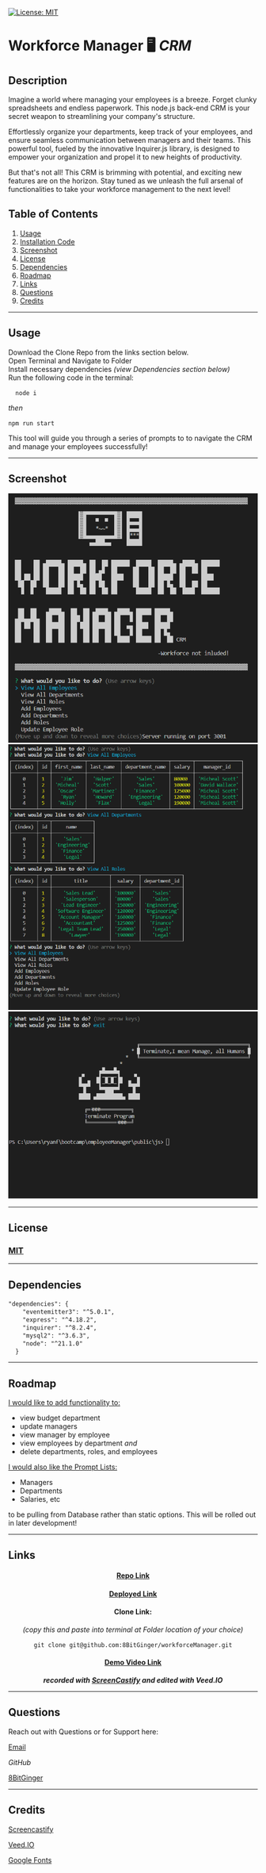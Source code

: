 <a id="badges"></a>
[![License: MIT](https://img.shields.io/badge/License-MIT-yellow.svg)](https://opensource.org/licenses/MIT)

# **Workforce Manager** 🖥 _CRM_

## Description

Imagine a world where managing your employees is a breeze. Forget clunky spreadsheets and endless paperwork. This node.js back-end CRM is your secret weapon to streamlining your company's structure.

Effortlessly organize your departments, keep track of your employees, and ensure seamless communication between managers and their teams. This powerful tool, fueled by the innovative Inquirer.js library, is designed to empower your organization and propel it to new heights of productivity.

But that's not all! This CRM is brimming with potential, and exciting new features are on the horizon. Stay tuned as we unleash the full arsenal of functionalities to take your workforce management to the next level!

## Table of Contents

1. [Usage](#usage)
2. [Installation Code](#installation)
3. [Screenshot](#screenshot)
4. [License](#license)
5. [Dependencies](#depend)
6. [Roadmap](#roadmap)
7. [Links](#links)
8. [Questions](#support)
9. [Credits](#credits)

---

<a id="usage"></a>

## Usage

Download the Clone Repo from the links section below.
<br>
Open Terminal and Navigate to Folder
<br>
Install necessary dependencies <em>(view Dependencies section below)</em>
<br>
Run the following code in the terminal:

<a id="installation"></a>

```
  node i
```

_then_

```
npm run start
```

This tool will guide you through a series of prompts to to navigate the CRM and manage your employees successfully!

---

<a id="screenshot"></a>

## Screenshot

![screenshot](./assets/images/logo-screenshot.png)
![screenshot](./assets/images/db-screenshot.png)
![screenshot](./assets/images/exit-screenshot.png)

---

<a id="license"></a>

## License

### [MIT](https://opensource.org/licenses/MIT)

---

<a id="depend"></a>

## Dependencies

```
"dependencies": {
    "eventemitter3": "^5.0.1",
    "express": "^4.18.2",
    "inquirer": "^8.2.4",
    "mysql2": "^3.6.3",
    "node": "^21.1.0"
  }
```

---

<a id="roadmap"></a>

## Roadmap

<ins> I would like to add functionality to: <ins>

- view budget department
- update managers
- view manager by employee
- view employees by department
  _and_
- delete departments, roles, and employees

<ins> I would also like the Prompt Lists: <ins>

- Managers
- Departments
- Salaries, etc

to be pulling from Database rather than static options. This will be rolled out in later development!

---

<a id="links"></a>

## Links

<div align="center">

#### [Repo Link](https://github.com/8BitGinger/workforceManager)

#### [Deployed Link](https://8bitginger.github.io/workforceManager/)

#### Clone Link:

_(copy this and paste into terminal at Folder location of your choice)_

```
git clone git@github.com:8BitGinger/workforceManager.git
```

#### [Demo Video Link](https://www.veed.io/view/deda9468-f105-42e7-8f19-190046f40223?panel=share)

**_recorded with [ScreenCastify](https://screencastify.com) and edited with Veed.IO_**

</div>

---

<a id="support"></a>

## Questions

Reach out with Questions or for Support here:

[Email](mailto:ryan.fann@gmail.com)

_GitHub_

[8BitGinger](https://github.com/8BitGinger)

---

<a id="credits"></a>

## Credits

[Screencastify](https://screencastify.com)

[Veed.IO](https://veed.io)

[Google Fonts](https://fonts.google.com)
